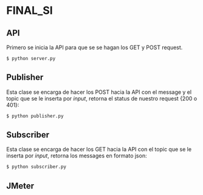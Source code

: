 # FINAL_SI

## API

Primero se inicia la API para que se se hagan los GET y POST request.

```bash
$ python server.py
```

## Publisher

Esta clase se encarga de hacer los POST hacia la API con el message y el 
topic que se le inserta por *input*, retorna el status de nuestro request {200 o 401}:

```bash
$ python publisher.py
```

## Subscriber

Esta clase se encarga de hacer los GET hacia la API con el 
topic que se le inserta por *input*, retorna los messages en formato json:

```bash
$ python subscriber.py
```

## JMeter


